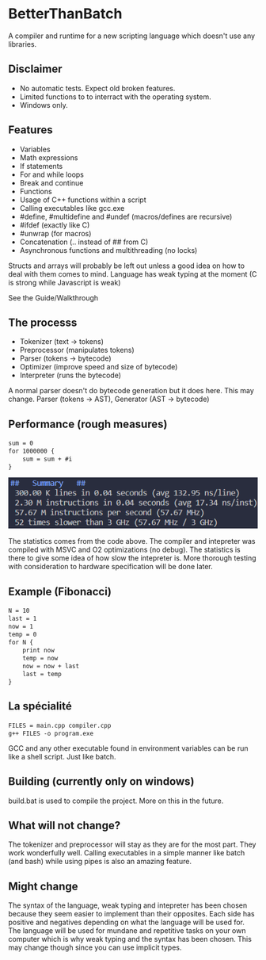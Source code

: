 # BetterThanBatch
A compiler and runtime for a new scripting language which
doesn't use any libraries.

## Disclaimer
- No automatic tests. Expect old broken features.
- Limited functions to to interract with the operating system.
- Windows only.

## Features
- Variables
- Math expressions
- If statements
- For and while loops
- Break and continue
- Functions
- Usage of C++ functions within a script
- Calling executables like gcc.exe
- #define, #multidefine and #undef (macros/defines are recursive)
- #ifdef (exactly like C)
- #unwrap (for macros)
- Concatenation (.. instead of ## from C)
- Asynchronous functions and multithreading (no locks)

Structs and arrays will probably be left out unless a good idea on how
to deal with them comes to mind.
Language has weak typing at the moment (C is strong while Javascript is weak)

See the Guide/Walkthrough [](docs/guide.md)

## The processs
- Tokenizer     (text -> tokens)
- Preprocessor  (manipulates tokens)
- Parser        (tokens -> bytecode)
- Optimizer     (improve speed and size of bytecode)
- Interpreter   (runs the bytecode)

A normal parser doesn't do bytecode generation but it does here.
This may change. Parser (tokens -> AST), Generator (AST -> bytecode)

## Performance (rough measures)
```
sum = 0
for 1000000 {
    sum = sum + #i
}
```
![](docs/img/perf-23-04-08.png)

The statistics comes from the code above.
The compiler and intepreter was compiled with MSVC
and O2 optimizations (no debug). The statistics
is there to give some idea of how slow the intepreter
is. More thorough testing with consideration to hardware
specification will be done later.

## Example (Fibonacci)
```
N = 10
last = 1
now = 1
temp = 0
for N {
    print now
    temp = now
    now = now + last
    last = temp
}
```

## La spécialité
```
FILES = main.cpp compiler.cpp
g++ FILES -o program.exe
```
GCC and any other executable found in environment variables
can be run like a shell script. Just like batch.

## Building (currently only on windows)
build.bat is used to compile the project.
More on this in the future.

## What will not change?
The tokenizer and preprocessor will stay as they are for the most part.
They work wonderfully well.
Calling executables in a simple manner like batch (and bash) while
using pipes is also an amazing feature.

## Might change
The syntax of the language, weak typing and intepreter has been
chosen because they seem easier to implement than their opposites.
Each side has positive and negatives depending on what the
language will be used for. The language will be used
for mundane and repetitive tasks on your own computer which
is why weak typing and the syntax has been chosen. This may change
though since you can use implicit types.